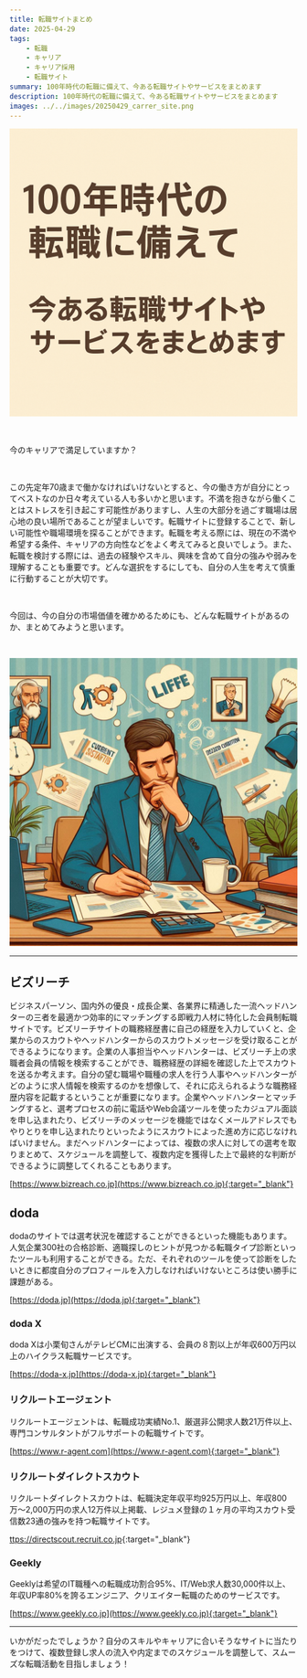 ```yaml
---
title: 転職サイトまとめ
date: 2025-04-29
tags:
    - 転職
    - キャリア
    - キャリア採用
    - 転職サイト
summary: 100年時代の転職に備えて、今ある転職サイトやサービスをまとめます
description: 100年時代の転職に備えて、今ある転職サイトやサービスをまとめます
images: ../../images/20250429_carrer_site.png
---
```


![../../images/20250429_carrer_site.png](../../images/20250429_carrer_site.png)

<br>

今のキャリアで満足していますか？

<br>

この先定年70歳まで働かなければいけないとすると、今の働き方が自分にとってベストなのか日々考えている人も多いかと思います。不満を抱きながら働くことはストレスを引き起こす可能性がありますし、人生の大部分を過ごす職場は居心地の良い場所であることが望ましいです。転職サイトに登録することで、新しい可能性や職場環境を探ることができます。転職を考える際には、現在の不満や希望する条件、キャリアの方向性などをよく考えてみると良いでしょう。また、転職を検討する際には、過去の経験やスキル、興味を含めて自分の強みや弱みを理解することも重要です。どんな選択をするにしても、自分の人生を考えて慎重に行動することが大切です。

<br>

今回は、今の自分の市場価値を確かめるためにも、どんな転職サイトがあるのか、まとめてみようと思います。

<br>

![](../../images/7c0c1b4f-8e27-4116-b1de-89dab9a036d8.jpeg)

----

## ビズリーチ

ビジネスパーソン、国内外の優良・成長企業、各業界に精通した一流ヘッドハンターの三者を最適かつ効率的にマッチングする即戦力人材に特化した会員制転職サイトです。ビズリーチサイトの職務経歴書に自己の経歴を入力していくと、企業からのスカウトやヘッドハンターからのスカウトメッセージを受け取ることができるようになります。企業の人事担当やヘッドハンターは、ビズリーチ上の求職者会員の情報を検索することができ、職務経歴の詳細を確認した上でスカウトを送るか考えます。自分の望む職場や職種の求人を行う人事やヘッドハンターがどのように求人情報を検索するのかを想像して、それに応えられるような職務経歴内容を記載するということが重要になります。企業やヘッドハンターとマッチングすると、選考プロセスの前に電話やWeb会議ツールを使ったカジュアル面談を申し込まれたり、ビズリーチのメッセージを機能ではなくメールアドレスでもやりとりを申し込まれたりといったようにスカウトによった進め方に応じなければいけません。まだヘッドハンターによっては、複数の求人に対しての選考を取りまとめて、スケジュールを調整して、複数内定を獲得した上で最終的な判断ができるように調整してくれることもあります。

[https://www.bizreach.co.jp](https://www.bizreach.co.jp){:target="_blank"}

## doda

dodaのサイトでは選考状況を確認することができるといった機能もあります。人気企業300社の合格診断、適職探しのヒントが見つかる転職タイプ診断といったツールも利用することができる。ただ、それぞれのツールを使って診断をしたいときに都度自分のプロフィールを入力しなければいけないところは使い勝手に課題がある。

[https://doda.jp](https://doda.jp){:target="_blank"}

### doda X

doda Xは小栗旬さんがテレビCMに出演する、会員の８割以上が年収600万円以上のハイクラス転職サービスです。

[https://doda-x.jp](https://doda-x.jp){:target="_blank"}

### リクルートエージェント

リクルートエージェントは、転職成功実績No.1、厳選非公開求人数21万件以上、専門コンサルタントがフルサポートの転職サイトです。

[https://www.r-agent.com](https://www.r-agent.com){:target="_blank"}

### リクルートダイレクトスカウト

リクルートダイレクトスカウトは、転職決定年収平均925万円以上、年収800万〜2,000万円の求人12万件以上掲載、レジュメ登録の１ヶ月の平均スカウト受信数23通の強みを持つ転職サイトです。

[ttps://directscout.recruit.co.jp](https://directscout.recruit.co.jp){:target="_blank"}

### Geekly

Geeklyは希望のIT職種への転職成功割合95%、IT/Web求人数30,000件以上、年収UP率80%を誇るエンジニア、クリエイター転職のためのサービスです。

[https://www.geekly.co.jp](https://www.geekly.co.jp){:target="_blank"}

----

いかがだったでしょうか？自分のスキルやキャリアに合いそうなサイトに当たりをつけて、複数登録し求人の流入や内定までのスケジュールを調整して、スムーズな転職活動を目指しましょう！

